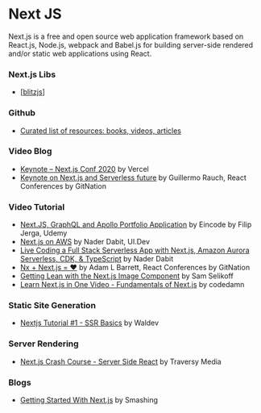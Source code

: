 # Next JS

Next.js is a free and open source web application framework based on React.js, Node.js, webpack and Babel.js for building server-side rendered and/or static web applications using React.

### Next.js Libs

- [[blitzjs]]

### Github

- [Curated list of resources: books, videos, articles](https://github.com/unicodeveloper/awesome-nextjs)

### Video Blog

- [Keynote – Next.js Conf 2020](https://www.youtube.com/watch?v=1-NzQ9ObsfM) by Vercel
- [Keynote on Next.js and Serverless future](https://www.youtube.com/watch?v=2porsQ1gLvA) by Guillermo Rauch, React Conferences by GitNation

### Video Tutorial

- [Next.JS, GraphQL and Apollo Portfolio Application](https://www.udemy.com/course/nextjs-and-apollo-portfolio-app-w-react-graphql-node/learn/lecture/18742898#overview) by Eincode by Filip Jerga, Udemy
- [Next.js on AWS](https://platform.ui.dev/courses/1024308/lectures/25180088) by Nader Dabit, UI.Dev
- [Live Coding a Full Stack Serverless App with Next.js, Amazon Aurora Serverless, CDK, & TypeScript](https://www.youtube.com/watch?v=pXd9BCwpjhA) by Nader Dabit
- [Nx + Next.js = ❤️](https://www.youtube.com/watch?v=chBOFzpGpyo) by Adam L Barrett, React Conferences by GitNation
- [Getting Lean with the Next.js Image Component](https://www.youtube.com/watch?v=bNDCFBIiAe8) by Sam Selikoff
- [Learn Next.js in One Video - Fundamentals of Next.js](https://www.youtube.com/watch?v=tt3PUvhOVzo) by codedamn

### Static Site Generation

- [Nextjs Tutorial #1 - SSR Basics](https://www.youtube.com/watch?v=LbmW2OKIOWU) by Waldev

### Server Rendering

- [Next.js Crash Course - Server Side React](https://www.youtube.com/watch?v=IkOVe40Sy0U) by Traversy Media

### Blogs

- [Getting Started With Next.js](https://www.smashingmagazine.com/2020/10/getting-started-with-next-js/?ck_subscriber_id=967136106) by Smashing

[//begin]: # "Autogenerated link references for markdown compatibility"
[blitzjs]: blitzjs "Blitz JS"
[//end]: # "Autogenerated link references"
